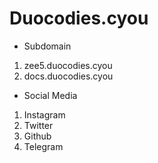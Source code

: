 # Duocodies.cyou
* Subdomain
1. zee5.duocodies.cyou
2. docs.duocodies.cyou

* Social Media
1. Instagram 
2. Twitter
3. Github
4. Telegram
